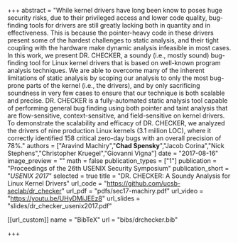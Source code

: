 +++
abstract = "While kernel drivers have long been know to poses huge security risks, due to their privileged access and lower code quality, bug-finding tools for drivers are still greatly lacking both in quantity and in effectiveness. This is because the pointer-heavy code in these drivers present some of the hardest challenges to static analysis, and their tight coupling with the hardware make dynamic analysis infeasible in most cases. In this work, we present DR. CHECKER, a soundy (i.e., mostly sound) bug-finding tool for Linux kernel drivers that is based on well-known program analysis techniques. We are able to overcome many of the inherent limitations of static analysis by scoping our analysis to only the most bug-prone parts of the kernel (i.e., the drivers), and by only sacrificing soundness in very few cases to ensure that our technique is both scalable and precise. DR. CHECKER is a fully-automated static analysis tool capable of performing general bug finding using both pointer and taint analysis that are flow-sensitive, context-sensitive, and field-sensitive on kernel drivers. To demonstrate the scalability and efficacy of DR. CHECKER, we analyzed the drivers of nine production Linux kernels (3.1 million LOC), where it correctly identified 158 critical zero-day bugs with an overall precision of 78%."
authors = ["Aravind Machiry","**Chad Spensky**","Jacob Corina","Nick Stephens","Christopher Kruegel","Giovanni Vigna"]
date = "2017-08-16"
image_preview = ""
math = false
publication_types = ["1"]
publication = "Proceedings of the 26th USENIX Security Symposium"
publication_short = "*USENIX 2017*"
selected = true
title = "DR. CHECKER: A Soundy Analysis for Linux Kernel Drivers"
url_code = "https://github.com/ucsb-seclab/dr_checker"
url_pdf = "pdfs/sec17-machiry.pdf"
url_video = "https://youtu.be/UHyDMiJEEz8"
url_slides = "slides/dr_checker_usenix2017.pdf"


[[url_custom]]
name = "BibTeX"
url = "bibs/drchecker.bib"

+++

